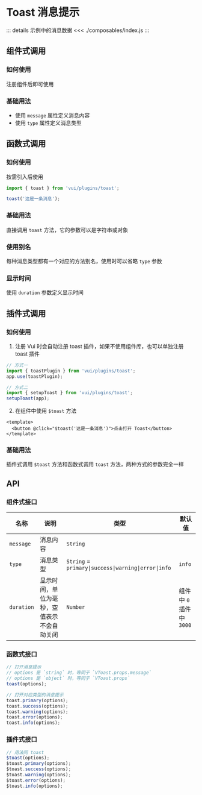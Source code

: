 # Toast 消息提示

::: details 示例中的消息数据
<<< ./composables/index.js
:::

## 组件式调用

### 如何使用

注册组件后即可使用

### 基础用法

- 使用 `message` 属性定义消息内容
- 使用 `type` 属性定义消息类型

<preview path="./demos/component.vue"></preview>

## 函数式调用

### 如何使用

按需引入后使用

```js [*.vue]
import { toast } from 'vui/plugins/toast';

toast('这是一条消息');
```

### 基础用法

直接调用 `toast` 方法，它的参数可以是字符串或对象

<preview path="./demos/function.vue"></preview>

### 使用别名

每种消息类型都有一个对应的方法别名，使用时可以省略 `type` 参数

<preview path="./demos/function-type.vue"></preview>

### 显示时间

使用 `duration` 参数定义显示时间

<preview path="./demos/duration.vue"></preview>

## 插件式调用

### 如何使用

1. 注册 Vui 时会自动注册 toast 插件，如果不使用组件库，也可以单独注册 toast 插件

```js [main.js]
// 方式一
import { toastPlugin } from 'vui/plugins/toast';
app.use(toastPlugin);

// 方式二
import { setupToast } from 'vui/plugins/toast';
setupToast(app);
```

2. 在组件中使用 `$toast` 方法

```vue [*.vue]
<template>
  <button @click="$toast('这是一条消息')">点击打开 Toast</button>
</template>
```

### 基础用法

插件式调用 `$toast` 方法和函数式调用 `toast` 方法，两种方式的参数完全一样

<preview path="./demos/plugin.vue"></preview>

## API

### 组件式接口

| 名称       | 说明                                       | 类型                                                | 默认值                        |
| ---------- | ------------------------------------------ | --------------------------------------------------- | ----------------------------- |
| `message`  | 消息内容                                   | `String`                                            |                               |
| `type`     | 消息类型                                   | `String` = `primary\|success\|warning\|error\|info` | `info`                        |
| `duration` | 显示时间，单位为毫秒，空值表示不会自动关闭 | `Number`                                            | 组件中 `0` <br> 插件中 `3000` |

### 函数式接口

```js
// 打开消息提示
// options 是 `string` 时，等同于 `VToast.props.message`
// options 是 `object` 时，等同于 `VToast.props`
toast(options);

// 打开对应类型的消息提示
toast.primary(options);
toast.success(options);
toast.warning(options);
toast.error(options);
toast.info(options);
```

### 插件式接口

```js
// 用法同 toast
$toast(options);
$toast.primary(options);
$toast.success(options);
$toast.warning(options);
$toast.error(options);
$toast.info(options);
```
